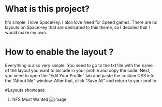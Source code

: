 # What is this project?
It's simple, I love SpaceHey. I also love Need for Speed games. There are no layouts on SpaceHey that are dedicated to this theme, so I decided that I would make my own.


# How to enable the layout ?
Everything is also very simple. You need to go to the txt file with the name of the layout you want to include in your profile and copy the code. Next, you need to open the “Edit Your Profile” tab and paste the custom CSS into the “About Me” window. After that, click “Save All” and return to your profile.


#Layouts showcase

1. NFS Most Wanted
![image](https://github.com/user-attachments/assets/ca1ef285-bedb-4ca9-b1fb-a04045bf2bf8)


